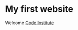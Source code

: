 # My first website

Welcome [Code Institute](https://codeinstitute.net/full-stack-software-development-diploma/?utm_term=the%20code%20institute&utm_campaign=CI+-+UK+-+Search+-+Brand&utm_source=adwords&utm_medium=ppc&hsa_acc=8983321581&hsa_cam=1578649861&hsa_grp=62188641080&hsa_ad=635720257668&hsa_src=g&hsa_tgt=kwd-319867645891&hsa_kw=the%20code%20institute&hsa_mt=p&hsa_net=adwords&hsa_ver=3&gad_source=1&gclid=Cj0KCQjw9Km3BhDjARIsAGUb4nwwqnDbl6eEKLX4brdd5zJrG-4PExonhU2FQCj2ivD_USF9u_Wuh3UaAuU-EALw_wcB)
